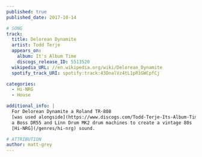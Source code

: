 ```yaml
---
published: true
published_date: 2017-10-14

# SONG
track:
  title: Delorean Dynamite
  artist: Todd Terje
  appears_on:
    album: It's Album Time
    discogs_release_ID: 5513520
  wikipedia_URL: //en.wikipedia.org/wiki/Delorean_Dynamite
  spotify_track_URI: spotify:track:43DnalVz4tL1pR1GWCpfCj

categories:
  - Hi-NRG
  - House

additional_info: |
  For Delorean Dynamite a Roland TR-808
  [was used alongside](https://www.discogs.com/Todd-Terje-Its-Album-Time/release/5513520){:target="_blank"}
  a Boss DR55 and Linn Drum MK2 drum machines to create a vintage 80s
  [Hi-NRG](/genres/hi-nrg) sound.

# ATTRIBUTION
author: matt-grey
---
```

